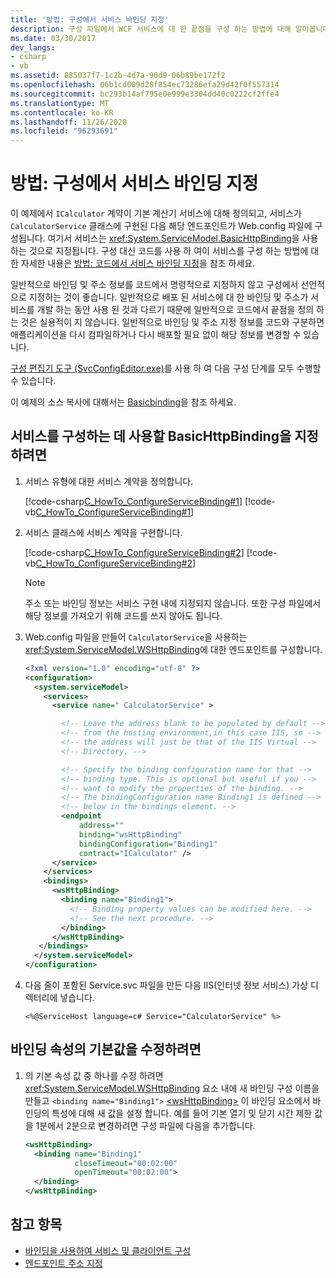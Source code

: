 ```yaml
---
title: '방법: 구성에서 서비스 바인딩 지정'
description: 구성 파일에서 WCF 서비스에 대 한 끝점을 구성 하는 방법에 대해 알아봅니다. 계약은 서비스에 대해 정의 되 고 클래스에서 구현 됩니다.
ms.date: 03/30/2017
dev_langs:
- csharp
- vb
ms.assetid: 885037f7-1c2b-4d7a-90d9-06b89be172f2
ms.openlocfilehash: 06b1cd009d28f854ec73286efa29d42f0f557314
ms.sourcegitcommit: bc293b14af795e0e999e3304dd40c0222cf2ffe4
ms.translationtype: MT
ms.contentlocale: ko-KR
ms.lasthandoff: 11/26/2020
ms.locfileid: "96293691"
---
```

# <a name="how-to-specify-a-service-binding-in-configuration"></a>방법: 구성에서 서비스 바인딩 지정

이 예제에서 `ICalculator` 계약이 기본 계산기 서비스에 대해 정의되고, 서비스가 `CalculatorService` 클래스에 구현된 다음 해당 엔드포인트가 Web.config 파일에 구성됩니다. 여기서 서비스는 <xref:System.ServiceModel.BasicHttpBinding>을 사용하는 것으로 지정됩니다. 구성 대신 코드를 사용 하 여이 서비스를 구성 하는 방법에 대 한 자세한 내용은 [방법: 코드에서 서비스 바인딩 지정](how-to-specify-a-service-binding-in-code.md)을 참조 하세요.  
  
 일반적으로 바인딩 및 주소 정보를 코드에서 명령적으로 지정하지 않고 구성에서 선언적으로 지정하는 것이 좋습니다. 일반적으로 배포 된 서비스에 대 한 바인딩 및 주소가 서비스를 개발 하는 동안 사용 된 것과 다르기 때문에 일반적으로 코드에서 끝점을 정의 하는 것은 실용적이 지 않습니다. 일반적으로 바인딩 및 주소 지정 정보를 코드와 구분하면 애플리케이션을 다시 컴파일하거나 다시 배포할 필요 없이 해당 정보를 변경할 수 있습니다.  
  
 [구성 편집기 도구 (SvcConfigEditor.exe)](configuration-editor-tool-svcconfigeditor-exe.md)를 사용 하 여 다음 구성 단계를 모두 수행할 수 있습니다.  
  
 이 예제의 소스 복사에 대해서는 [Basicbinding](./samples/basicbinding.md)을 참조 하세요.  
  
## <a name="to-specify-the-basichttpbinding-to-use-to-configure-the-service"></a>서비스를 구성하는 데 사용할 BasicHttpBinding을 지정하려면  
  
1. 서비스 유형에 대한 서비스 계약을 정의합니다.  
  
     [!code-csharp[C_HowTo_ConfigureServiceBinding#1](../../../samples/snippets/csharp/VS_Snippets_CFX/c_howto_configureservicebinding/cs/source.cs#1)]
     [!code-vb[C_HowTo_ConfigureServiceBinding#1](../../../samples/snippets/visualbasic/VS_Snippets_CFX/c_howto_configureservicebinding/vb/source.vb#1)]  
  
2. 서비스 클래스에 서비스 계약을 구현합니다.  
  
     [!code-csharp[C_HowTo_ConfigureServiceBinding#2](../../../samples/snippets/csharp/VS_Snippets_CFX/c_howto_configureservicebinding/cs/source.cs#2)]
     [!code-vb[C_HowTo_ConfigureServiceBinding#2](../../../samples/snippets/visualbasic/VS_Snippets_CFX/c_howto_configureservicebinding/vb/source.vb#2)]  
  
    > [!NOTE]
    > 주소 또는 바인딩 정보는 서비스 구현 내에 지정되지 않습니다. 또한 구성 파일에서 해당 정보를 가져오기 위해 코드를 쓰지 않아도 됩니다.  
  
3. Web.config 파일을 만들어 `CalculatorService`을 사용하는 <xref:System.ServiceModel.WSHttpBinding>에 대한 엔드포인트를 구성합니다.  
  
    ```xml  
    <?xml version="1.0" encoding="utf-8" ?>  
    <configuration>  
      <system.serviceModel>  
        <services>  
          <service name=" CalculatorService" >  

            <!-- Leave the address blank to be populated by default -->
            <!-- from the hosting environment,in this case IIS, so -->
            <!-- the address will just be that of the IIS Virtual -->
            <!-- Directory. -->

            <!-- Specify the binding configuration name for that -->
            <!-- binding type. This is optional but useful if you -->
            <!-- want to modify the properties of the binding. -->
            <!-- The bindingConfiguration name Binding1 is defined -->
            <!-- below in the bindings element. -->
            <endpoint
                address=""
                binding="wsHttpBinding"  
                bindingConfiguration="Binding1"  
                contract="ICalculator" />  
          </service>  
        </services>  
        <bindings>  
          <wsHttpBinding>  
            <binding name="Binding1">  
              <!-- Binding property values can be modified here. -->  
              <!-- See the next procedure. -->  
            </binding>  
          </wsHttpBinding>  
       </bindings>  
      </system.serviceModel>  
    </configuration>  
    ```  
  
4. 다음 줄이 포함된 Service.svc 파일을 만든 다음 IIS(인터넷 정보 서비스) 가상 디렉터리에 넣습니다.  
  
    ```aspx-csharp
    <%@ServiceHost language=c# Service="CalculatorService" %>
    ```  
  
## <a name="to-modify-the-default-values-of-the-binding-properties"></a>바인딩 속성의 기본값을 수정하려면  
  
1. 의 기본 속성 값 중 하나를 수정 하려면 <xref:System.ServiceModel.WSHttpBinding> 요소 내에 새 바인딩 구성 이름을 만들고 `<binding name="Binding1">` [\<wsHttpBinding>](../configure-apps/file-schema/wcf/wshttpbinding.md) 이 바인딩 요소에서 바인딩의 특성에 대해 새 값을 설정 합니다. 예를 들어 기본 열기 및 닫기 시간 제한 값을 1분에서 2분으로 변경하려면 구성 파일에 다음을 추가합니다.  
  
    ```xml  
    <wsHttpBinding>  
      <binding name="Binding1"  
               closeTimeout="00:02:00"  
               openTimeout="00:02:00">  
      </binding>  
    </wsHttpBinding>  
    ```  
  
## <a name="see-also"></a>참고 항목

- [바인딩을 사용하여 서비스 및 클라이언트 구성](using-bindings-to-configure-services-and-clients.md)
- [엔드포인트 주소 지정](specifying-an-endpoint-address.md)
